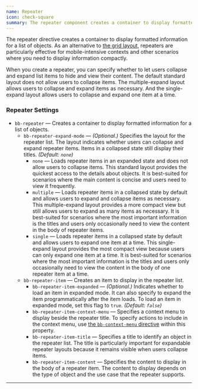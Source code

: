 ```yaml
---
name: Repeater
icon: check-square
summary: The repeater component creates a container to display formatted information for a list of objects.
---
```


The repeater directive creates a container to display formatted information for a list of objects. As an alternative to [the grid layout](../grids), repeaters are particularly effective for mobile-intensive contexts and other scenarios where you need to display information compactly.

When you create a repeater, you can specify whether to let users collapse and expand list items to hide and view their content. The default standard layout does not allow users to collapse items. The multiple-expand layout allows users to collapse and expand items as necessary. And the single-expand layout allows users to collapse and expand one item at a time.

### Repeater Settings ###
- `bb-repeater` &mdash; Creates a container to display formatted information for a list of objects.
    - `bb-repeater-expand-mode` &mdash; *(Optional.)* Specifies the layout for the repeater list. The layout indicates whether users can collapse and expand repeater items. Items  in a collapsed state still display their titles. *(Default: `none`)*
        - `none` &mdash; Loads repeater items in an expanded state and does not allow users to collapse items. This standard layout provides the quickest access to the details about objects. It is best-suited for scenarios where the main content is concise and users need to view it frequently.
        - `multiple` &mdash; Loads repeater items in a collapsed state by default and allows users to expand and collapse items as necessary. This multiple-expand layout provides a more compact view but still allows users to expand as many items as necessary. It is best-suited for scenarios where the most important information is the titles and users only occasionally need to view the content in the body of repeater items.
        - `single` &mdash; Loads repeater items in a collapsed state by default and allows users to expand one item at a time. This single-expand layout provides the most compact view because users can only expand one item at a time. It is best-suited for scenarios where the most important information is the titles and users only occasionally need to view the content in the body of one repeater item at a time.
    - `bb-repeater-item` &mdash; Creates an item to display in the repeater list.
        - `bb-repeater-item-expanded` &mdash; *(Optional.)* Indicates whether to load an item in expanded mode. It can also specify to expand the item programmatically after the item loads. To load an item in expanded mode, set this flag to `true`. *(Default: `false`)*  
        - `bb-repeater-item-context-menu` &mdash; Specifies a context menu to display beside the repeater title. To specify actions to include in the context menu, use [the `bb-context-menu` directive](../contextmenu) within this property.
        - `bb-repeater-item-title` &mdash; Specifies a title to identify an object in the repeater list. The title is particularly important for expandable repeater layouts because it remains visible when users collapse items.
        - `bb-repeater-item-content` &mdash; Specifies the content to display in the body of a repeater item. The content to display depends on the type of object and the use case that the repeater supports.
---
